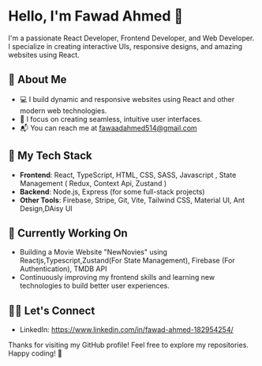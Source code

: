 # Hello, I'm Fawad Ahmed 👋

I'm a passionate React Developer, Frontend Developer, and Web Developer. I specialize in creating interactive UIs, responsive designs, and amazing websites using React.

## 🚀 About Me

- 💻 I build dynamic and responsive websites using React and other modern web technologies.
- 🎨 I focus on creating seamless, intuitive user interfaces.
- 📬 You can reach me at fawaadahmed514@gmail.com

## 🌱 My Tech Stack

- **Frontend**: React, TypeScript, HTML, CSS, SASS, Javascript , State Management (  Redux, Context Api, Zustand )
- **Backend**: Node.js, Express (for some full-stack projects)
- **Other Tools**: Firebase, Stripe, Git, Vite, Tailwind CSS, Material UI, Ant Design,DAisy UI

## 🔧 Currently Working On

- Building a Movie Website "NewNovies" using Reactjs,Typescript,Zustand(For State Management), Firebase (For Authentication), TMDB API
- Continuously improving my frontend skills and learning new technologies to build better user experiences.
  

## 👨‍💻 Let's Connect

- LinkedIn: https://www.linkedin.com/in/fawad-ahmed-182954254/


Thanks for visiting my GitHub profile! Feel free to explore my repositories. Happy coding! 🚀
